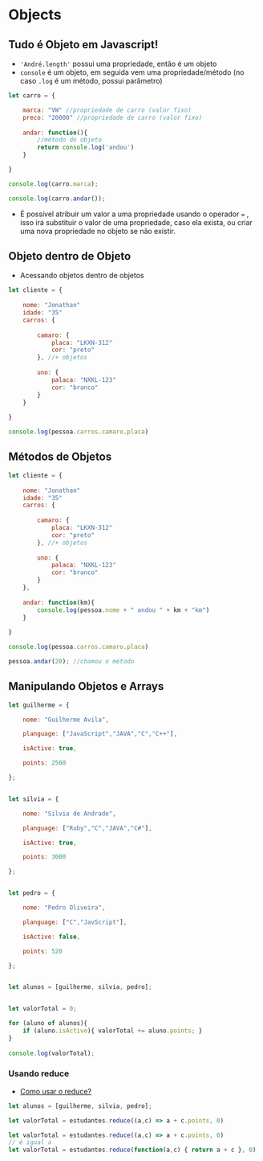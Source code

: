 # Objects
## Tudo é Objeto em Javascript!
- ``'André.length'`` possui uma propriedade, então é um objeto
- ``console`` é um objeto, em seguida vem uma propriedade/método (no caso ``.log`` é um método, possui parâmetro)
```js
let carro = {

	marca: "VW" //propriedade de carro (valor fixo)
	preco: "20000" //propriedade de carro (valor fixo)
	
	andar: function(){
		//método do objeto
		return console.log('andou')
	}

}

console.log(carro.marca); 

console.log(carro.andar());

```
- É possível atribuir um valor a uma propriedade usando o operador `=` , isso irá substituir o valor de uma propriedade, caso ela exista, ou criar uma nova propriedade no objeto se não existir.

## Objeto dentro de Objeto
- Acessando objetos dentro de objetos
```js
let cliente = {
	
	nome: "Jonathan"
	idade: "35"
	carros: { 
		
		camaro: {
			placa: "LKXN-312"
			cor: "preto"
		}, //+ objetos
		
		uno: {
			palaca: "NXKL-123"
			cor: "branco"
		}
	}
	
}

console.log(pessoa.carros.camaro.placa)

```

## Métodos de Objetos
```js
let cliente = {
	
	nome: "Jonathan"
	idade: "35"
	carros: { 
		
		camaro: {
			placa: "LKXN-312"
			cor: "preto"
		}, //+ objetos
		
		uno: {
			palaca: "NXKL-123"
			cor: "branco"
		}
	},
	
	andar: function(km){
		console.log(pessoa.nome + " andou " + km + "km")
	}
	
}

console.log(pessoa.carros.camaro.placa)

pessoa.andar(20); //chamou o método
```

## Manipulando Objetos e Arrays
```js
let guilherme = {

    nome: "Guilherme Avila",

    planguage: ["JavaScript","JAVA","C","C++"],

    isActive: true,

    points: 2500

};


let silvia = {

    nome: "Silvia de Andrade",

    planguage: ["Ruby","C","JAVA","C#"],

    isActive: true,

    points: 3000

};


let pedro = {

    nome: "Pedro Oliveira",

    planguage: ["C","JavScript"],

    isActive: false,

    points: 520

};


let alunos = [guilherme, silvia, pedro];


let valorTotal = 0;

for (aluno of alunos){
    if (aluno.isActive){ valorTotal += aluno.points; }
}
  
console.log(valorTotal);
```

### Usando reduce
- [Como usar o reduce?](/JS/reduce) 

```js
let alunos = [guilherme, silvia, pedro];

let valorTotal = estudantes.reduce((a,c) => a + c.points, 0)
```

```js 
let valorTotal = estudantes.reduce((a,c) => a + c.points, 0)
// é igual a 
let valorTotal = estudantes.reduce(function(a,c) { return a + c }, 0)
```

